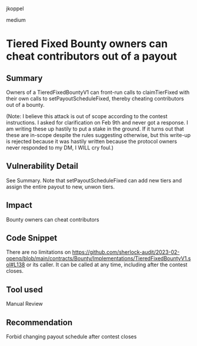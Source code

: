 jkoppel

medium

# Tiered Fixed Bounty owners can cheat contributors out of a payout

## Summary

Owners of a TieredFixedBountyV1 can front-run calls to claimTierFixed with their own calls to setPayoutScheduleFixed, thereby cheating contributors out of a bounty.

(Note: I believe this attack is out of scope according to the contest instructions. I asked for clarification on Feb 9th and never got a response. I am writing these up hastily to put a stake in the ground. If it turns out that these are in-scope despite the rules suggesting otherwise, but this write-up is rejected because it was hastily written because the protocol owners never responded to my DM, I WILL cry foul.)

## Vulnerability Detail

See Summary. Note that setPayoutScheduleFixed can add new tiers and assign the entire payout to new, unwon tiers.

## Impact

Bounty owners can cheat contributors

## Code Snippet

There are no limitations on https://github.com/sherlock-audit/2023-02-openq/blob/main/contracts/Bounty/Implementations/TieredFixedBountyV1.sol#L138 or its caller. It can be called at any time, including after the contest closes.

## Tool used

Manual Review

## Recommendation

Forbid changing payout schedule after contest closes
